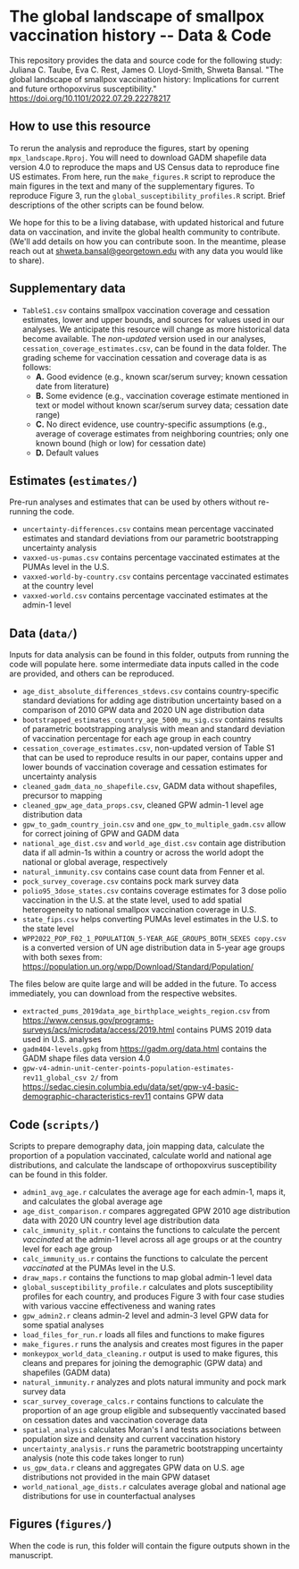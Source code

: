 # The global landscape of smallpox vaccination history -- Data & Code

This repository provides the data and source code for the following study: Juliana C. Taube, Eva C. Rest, James O. Lloyd-Smith, Shweta Bansal. "The global landscape of smallpox vaccination history: Implications for current and future orthopoxvirus susceptibility." https://doi.org/10.1101/2022.07.29.22278217

## How to use this resource
To rerun the analysis and reproduce the figures, start by opening `mpx_landscape.Rproj`. You will need to download GADM shapefile data version 4.0 to reproduce the maps and US Census data to reproduce fine US estimates. From here, run the `make_figures.R` script to reproduce the main figures in the text and many of the supplementary figures. To reproduce Figure 3, run the `global_susceptibility_profiles.R` script. Brief descriptions of the other scripts can be found below.

We hope for this to be a living database, with updated historical and future data on vaccination, and invite the global health community to contribute. (We'll add details on how you can contribute soon. In the meantime, please reach out at shweta.bansal@georgetown.edu with any data you would like to share). 

## Supplementary data
* `TableS1.csv` contains smallpox vaccination coverage and cessation estimates, lower and upper bounds, and sources for values used in our analyses. We anticipate this resource will change as more historical data become available. The *non-updated* version used in our analyses, `cessation_coverage_estimates.csv`, can be found in the data folder. The grading scheme for vaccination cessation and coverage data is as follows:
  * **A.** Good evidence (e.g., known scar/serum survey; known cessation date from literature)
  * **B.** Some evidence (e.g., vaccination coverage estimate mentioned in text or model without known scar/serum survey data; cessation date range)
  * **C.** No direct evidence, use country-specific assumptions (e.g., average of coverage estimates from neighboring countries; only one known bound (high or low) for cessation date)
  * **D.** Default values

## Estimates (`estimates/`)
Pre-run analyses and estimates that can be used by others without re-running the code. 
* `uncertainty-differences.csv` contains mean percentage vaccinated estimates and standard deviations from our parametric bootstrapping uncertainty analysis
* `vaxxed-us-pumas.csv` contains percentage vaccinated estimates at the PUMAs level in the U.S.
* `vaxxed-world-by-country.csv` contains percentage vaccinated estimates at the country level
* `vaxxed-world.csv` contains percentage vaccinated estimates at the admin-1 level


## Data (`data/`)
Inputs for data analysis can be found in this folder, outputs from running the code will populate here. some intermediate data inputs called in the code are provided, and others can be reproduced.
* `age_dist_absolute_differences_stdevs.csv` contains country-specific standard deviations for adding age distribution uncertainty based on a comparison of 2010 GPW data and 2020 UN age distribution data
* `bootstrapped_estimates_country_age_5000_mu_sig.csv` contains results of parametric bootstrapping analysis with mean and standard deviation of vaccination percentage for each age group in each country
* `cessation_coverage_estimates.csv`, non-updated version of Table S1 that can be used to reproduce results in our paper, contains upper and lower bounds of vaccination coverage and cessation estimates for uncertainty analysis
* `cleaned_gadm_data_no_shapefile.csv`, GADM data without shapefiles, precursor to mapping 
* `cleaned_gpw_age_data_props.csv`, cleaned GPW admin-1 level age distribution data
* `gpw_to_gadm_country_join.csv` and `one_gpw_to_multiple_gadm.csv` allow for correct joining of GPW and GADM data
* `national_age_dist.csv` and `world_age_dist.csv` contain age distribution data if all admin-1s within a country or across the world adopt the national or global average, respectively
* `natural_immunity.csv` contains case count data from Fenner et al.
* `pock_survey_coverage.csv` contains pock mark survey data
* `polio95_3dose_states.csv` contains coverage estimates for 3 dose polio vaccination in the U.S. at the state level, used to add spatial heterogeneity to national smallpox vaccination coverage in U.S.
* `state_fips.csv` helps converting PUMAs level estimates in the U.S. to the state level
* `WPP2022_POP_F02_1_POPULATION_5-YEAR_AGE_GROUPS_BOTH_SEXES copy.csv` is a converted version of UN age distribution data in 5-year age groups with both sexes from: https://population.un.org/wpp/Download/Standard/Population/

The files below are quite large and will be added in the future. To access immediately, you can download from the respective websites.
* `extracted_pums_2019data_age_birthplace_weights_region.csv` from https://www.census.gov/programs-surveys/acs/microdata/access/2019.html contains PUMS 2019 data used in U.S. analyses
* `gadm404-levels.gpkg` from https://gadm.org/data.html contains the GADM shape files data version 4.0
* `gpw-v4-admin-unit-center-points-population-estimates-rev11_global_csv 2/` from https://sedac.ciesin.columbia.edu/data/set/gpw-v4-basic-demographic-characteristics-rev11 contains GPW data

## Code (`scripts/`)
Scripts to prepare demography data, join mapping data, calculate the proportion of a population vaccinated, calculate world and national age distributions, and calculate the landscape of orthopoxvirus susceptibility can be found in this folder.
* `admin1_avg_age.r` calculates the average age for each admin-1, maps it, and calculates the global average age
* `age_dist_comparison.r` compares aggregated GPW 2010 age distribution data with 2020 UN country level age distribution data
* `calc_immunity_split.r` contains the functions to calculate the percent *vaccinated* at the admin-1 level across all age groups or at the country level for each age group
* `calc_immunity_us.r` contains the functions to calculate the percent *vaccinated* at the PUMAs level in the U.S.
* `draw_maps.r` contains the functions to map global admin-1 level data
* `global_susceptibility_profile.r` calculates and plots susceptibility profiles for each country, and produces Figure 3 with four case studies with various vaccine effectiveness and waning rates
* `gpw_admin2.r` cleans admin-2 level and admin-3 level GPW data for some spatial analyses
* `load_files_for_run.r` loads all files and functions to make figures
* `make_figures.r` runs the analysis and creates most figures in the paper
* `monkeypox_world_data_cleaning.r` output is used to make figures, this cleans and prepares for joining the demographic (GPW data) and shapefiles (GADM data)
* `natural_immunity.r` analyzes and plots natural immunity and pock mark survey data
* `scar_survey_coverage_calcs.r` contains functions to calculate the proportion of an age group eligible and subsequently vaccinated based on cessation dates and vaccination coverage data
* `spatial_analysis` calculates Moran's I and tests associations between population size and density and current vaccination history
* `uncertainty_analysis.r` runs the parametric bootstrapping uncertainty analysis (note this code takes longer to run)
* `us_gpw_data.r` cleans and aggregates GPW data on U.S. age distributions not provided in the main GPW dataset
* `world_national_age_dists.r` calculates average global and national age distributions for use in counterfactual analyses

## Figures (`figures/`)
When the code is run, this folder will contain the figure outputs shown in the manuscript.
